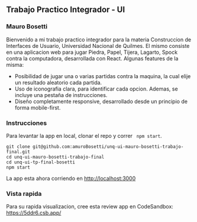 ## Trabajo Practico Integrador - UI
### Mauro Bosetti
Bienvenido a mi trabajo practico integrador para la materia Construccion de Interfaces de Usuario, Universidad Nacional de Quilmes. El mismo consiste en una aplicacion web para jugar Piedra, Papel, Tijera, Lagarto, Spock contra la computadora, desarrollada con React.
Algunas features de la misma:
* Posibilidad de jugar una o varias partidas contra la maquina, la cual elije un resultado aleatorio cada partida.
* Uso de iconografia clara, para identificar cada opcion. Ademas, se incluye una pestaña de instrucciones. 
* Diseño completamente responsive, desarrollado desde un principio de forma mobile-first.

### Instrucciones
Para levantar la app en local, clonar el repo y correr
``` npm start```. <br />
```
git clone git@github.com:amuroBosetti/unq-ui-mauro-bosetti-trabajo-final.git 
cd unq-ui-mauro-bosetti-trabajo-final      
cd unq-ui-tp-final-bosetti
npm start
```
La app esta ahora corriendo en [http://localhost:3000](http://localhost:3000) 

### Vista rapida
Para su rapida visualizacion, cree esta review app en CodeSandbox: https://5ddr6.csb.app/